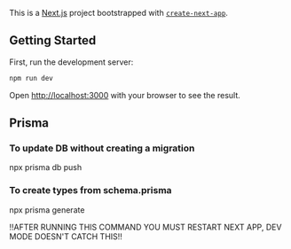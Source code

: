 This is a [Next.js](https://nextjs.org) project bootstrapped with [`create-next-app`](https://nextjs.org/docs/app/api-reference/cli/create-next-app).

## Getting Started

First, run the development server:

```bash
npm run dev
```

Open [http://localhost:3000](http://localhost:3000) with your browser to see the result.

## Prisma

### To update DB without creating a migration

npx prisma db push

### To create types from schema.prisma

npx prisma generate

!!AFTER RUNNING THIS COMMAND YOU MUST RESTART NEXT APP, DEV MODE DOESN'T CATCH THIS!!
